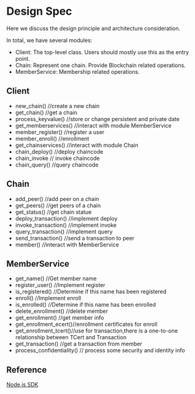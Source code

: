 
# Design Spec

Here we discuss the design principle and architecture consideration.

In total, we have several modules:

* Client: The top-level class. Users should mostly use this as the entry point.
* Chain: Represent one chain. Provide Blockchain related operations.
* MemberService: Membership related operations.

## Client

* new_chain()            //create a new chain
* get_chain()            //get a chain 
* process_keyvalue()     //store or change persistent and private date
* get_memberservices()   //interact with module MemberService
* member_register()      //register a user
* member_enroll()        //enrollment
* get_chainservices()    //interact with module Chain
* chain_deploy()         //deploy  chaincode
* chain_invoke           // invoke chaincode
* chain_query()          //query chaincode

## Chain

* add_peer()                   //add peer on a chain
* get_peers()                  //get peers of a chain
* get_status()                 //get chain statue
* deploy_transaction()         //implement deploy
* invoke_transaction()         //implement invoke
* query_transaction()          //implement query
* send_transaction()           //send a transaction to peer
* member()                     //interact with MemberService

## MemberService

* get_name()       //Get member name
* register_user()  //Implement register
* is_registered()  //Determine if this name has been registered
* enroll()         //Implement enroll
* is_enrolled()    //Determine if this name has been enrolled
* delete_enrollment() //delete member
* get_enrollment()    //get member info
* get_enrollment_ecert()//enrollment certificates for enroll
* get_enrollment_tcert()//use for transaction,there is a one-to-one relationship between TCert and Transaction
* get_transaction()     //get a transaction from member
* process_confidentiality() // process some security and identity info




## Reference

[Node.js SDK](http://169.53.62.117/site/Setup/NodeSDK-setup/)

